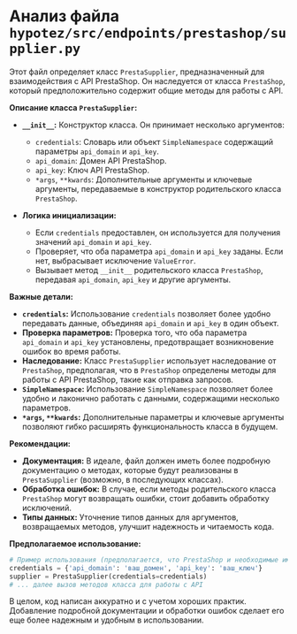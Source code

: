 # Анализ файла `hypotez/src/endpoints/prestashop/supplier.py`

Этот файл определяет класс `PrestaSupplier`, предназначенный для взаимодействия с API PrestaShop. Он наследуется от класса `PrestaShop`, который предположительно содержит общие методы для работы с API.

**Описание класса `PrestaSupplier`:**

* **`__init__`:** Конструктор класса. Он принимает несколько аргументов:
    * `credentials`: Словарь или объект `SimpleNamespace` содержащий параметры `api_domain` и `api_key`.
    * `api_domain`: Домен API PrestaShop.
    * `api_key`: Ключ API PrestaShop.
    * `*args`, `**kwards`: Дополнительные аргументы и ключевые аргументы, передаваемые в конструктор родительского класса `PrestaShop`.

* **Логика инициализации:**
    * Если `credentials` предоставлен, он используется для получения значений `api_domain` и `api_key`.
    * Проверяет, что оба параметра `api_domain` и `api_key` заданы. Если нет, выбрасывает исключение `ValueError`.
    * Вызывает метод `__init__` родительского класса `PrestaShop`, передавая `api_domain`, `api_key` и другие аргументы.

**Важные детали:**

* **`credentials`:** Использование `credentials` позволяет более удобно передавать данные, объединяя `api_domain` и `api_key` в один объект.
* **Проверка параметров:** Проверка того, что оба параметра `api_domain` и `api_key` установлены, предотвращает возникновение ошибок во время работы.
* **Наследование:** Класс `PrestaSupplier` использует наследование от `PrestaShop`, предполагая, что в `PrestaShop` определены методы для работы с API PrestaShop, такие как отправка запросов.
* **`SimpleNamespace`:**  Использование `SimpleNamespace` позволяет более удобно и лаконично работать с данными, содержащими несколько параметров.
* **`*args`, `**kwards`:**  Дополнительные параметры и ключевые аргументы позволяют гибко расширять функциональность класса в будущем.

**Рекомендации:**

* **Документация:**  В идеале, файл должен иметь более подробную документацию о методах, которые будут реализованы в `PrestaSupplier` (возможно, в последующих классах).
* **Обработка ошибок:**  В случае, если методы родительского класса `PrestaShop` могут возвращать ошибки, стоит добавить обработку исключений.
* **Типы данных:**  Уточнение типов данных для аргументов, возвращаемых методов, улучшит надежность и читаемость кода.

**Предполагаемое использование:**

```python
# Пример использования (предполагается, что PrestaShop и необходимые импорты уже определены)
credentials = {'api_domain': 'ваш_домен', 'api_key': 'ваш_ключ'}
supplier = PrestaSupplier(credentials=credentials)
# ... далее вызов методов класса для работы с API
```


В целом, код написан аккуратно и с учетом хороших практик.  Добавление подробной документации и обработки ошибок сделает его еще более надежным и удобным в использовании.